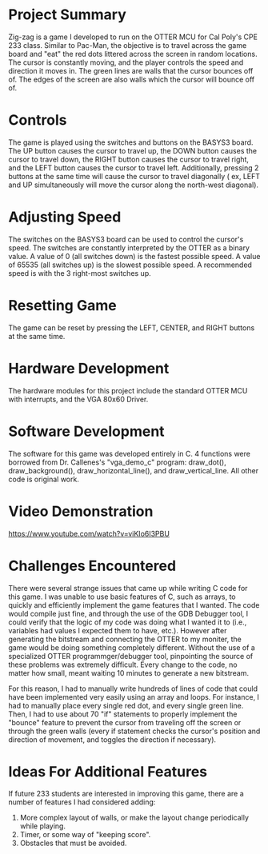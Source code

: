 # Project Summary

Zig-zag is a game I developed to run on the OTTER MCU for Cal Poly's CPE 233 class. Similar to Pac-Man, the objective is to travel across the game board and "eat" the red dots littered across the screen in random locations. The cursor is constantly moving, and the player controls the speed and direction it moves in. The green lines are walls that the cursor bounces off of. The edges of the screen are also walls which the cursor will bounce off of.

# Controls

The game is played using the switches and buttons on the BASYS3 board. The UP button causes the cursor to travel up, the DOWN button causes the cursor to travel down, the RIGHT button causes the cursor to travel right, and the LEFT button causes the cursor to travel left. Additionally, pressing 2 buttons at the same time will cause the cursor to travel diagonally ( ex, LEFT and UP simultaneously will move the cursor along the north-west diagonal).

# Adjusting Speed

The switches on the BASYS3 board can be used to control the cursor's speed. The switches are constantly interpreted by the OTTER as a binary value. A value of 0 (all switches down) is the fastest possible speed. A value of 65535 (all switches up) is the slowest possible speed. A recommended speed is with the 3 right-most switches up.

# Resetting Game

The game can be reset by pressing the LEFT, CENTER, and RIGHT buttons at the same time.

# Hardware Development

The hardware modules for this project include the standard OTTER MCU with interrupts, and the VGA 80x60 Driver.

# Software Development

The software for this game was developed entirely in C. 4 functions were borrowed from Dr. Callenes's "vga_demo_c" program: draw_dot(), draw_background(), draw_horizontal_line(), and draw_vertical_line. All other code is original work.

# Video Demonstration

https://www.youtube.com/watch?v=viKIo6I3PBU

# Challenges Encountered

There were several strange issues that came up while writing C code for this game. I was unable to use basic features of C, such as arrays, to quickly and efficiently implement the game features that I wanted. The code would compile just fine, and through the use of the GDB Debugger tool, I could verify that the logic of my code was doing what I wanted it to (i.e., variables had values I expected them to have, etc.). However after generating the bitstream and connecting the OTTER to my moniter, the game would be doing something completely different. Without the use of a specialized OTTER programmger/debugger tool, pinpointing the source of these problems was extremely difficult. Every change to the code, no matter how small, meant waiting 10 minutes to generate a new bitstream.

For this reason, I had to manually write hundreds of lines of code that could have been implemented very easily using an array and loops. For instance, I had to manually place every single red dot, and every single green line. Then, I had to use about 70 "if" statements to properly implement the "bounce" feature to prevent the cursor from traveling off the screen or through the green walls (every if statement checks the cursor's position and direction of movement, and toggles the direction if necessary).

# Ideas For Additional Features

If future 233 students are interested in improving this game, there are a number of features I had considered adding:
1. More complex layout of walls, or make the layout change periodically while playing.
2. Timer, or some way of "keeping score".
3. Obstacles that must be avoided.
